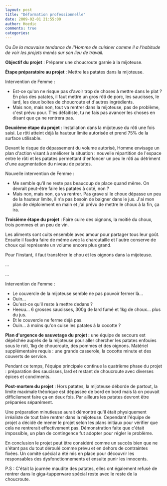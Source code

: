 ```yaml
---
layout: post
title: "Déformation professionnelle"
date: 2009-02-01 21:55:00
author: Hoedic
comments: true
categories: 
---
```



Ou *De la mauvaise tendance de l'Homme de cuisiner comme il a l'habitude de voir les projets menés sur son lieu de travail.*

**Objectif du projet** : Préparer une choucroute garnie à la mijoteuse.

**Étape préparatoire au projet** : Mettre les patates dans la mijoteuse.

Intervention de Femme :
-  Est-ce qu'on ne risque pas d'avoir trop de choses à mettre dans le plat ? En plus des patates, il faut mettre un gros rôti de porc, les saucisses, le lard, les deux boites de choucroute et d'autres ingrédients.
-  Mais non, mais non, tout va rentrer dans la mijoteuse, pas de problème, c'est prévu pour. T'es défaitiste, tu ne fais pas avancer les choses en disant que ça ne rentrera pas.

**Deuxième étape du projet** : Installation dans la mijoteuse du rôti une fois saisi. Le rôti atteint déjà la hauteur limite autorisée et prend 75% de la surface utilisable.

Devant le risque de dépassement du volume autorisé, Homme envisage un plan d'action visant à améliorer la situation : nouvelle répartition de l'espace entre le rôti et les patates permettant d'enfoncer un peu le rôti au détriment d'une augmentation du niveau de patates.

Nouvelle intervention de Femme :
-  Me semble qu'il ne reste pas beaucoup de place quand même. On devrait peut-être faire les patates à coté, non ?
-  Mais non, mais non, ça va rentrer. Pas grave si le choux dépasse un peu de la hauteur limite, il n'a pas besoin de baigner dans le jus. J'ai mon plan de déploiement en main et j'ai prévu de mettre le choux à la fin, ça ira.

**Troisième étape du projet** : Faire cuire des oignons, la moitié du choux, trois pommes et un peu de vin.

Les aliments sont cuits ensemble avec amour pour partager tous leur goût. Ensuite il faudra faire de même avec la charcutaille et l'autre conserve de choux qui représente un volume encore plus grand.

Pour l'instant, il faut transférer le chou et les oignons dans la mijoteuse.

...

...

Intervention de Femme :
-  Le couvercle de la mijoteuse semble ne pas pouvoir fermer là...
-  Ouin...
-  Qu'est-ce qu'il reste à mettre dedans ?
-  Heeuu... 6 grosses saucisses, 300g de lard fumé et 1kg de choux... plus du jus.
-  Et le couvercle ne ferme déjà pas.
-  Ouin... à moins qu'on cuise les patates à la cocotte ?

**Plan d'urgence de sauvetage du projet :** une équipe de secours est dépêchée auprès de la mijoteuse pour aller chercher les patates enfouies sous le roti, 1kg de choucroute, des pommes et des oignons. Matériel supplémentaire requis : une grande casserole, la cocotte minute et des couverts de service.

Pendant ce temps, l'équipe principale continue la quatrième phase du projet : préparation des saucisses, lard et restant de choucroute avec diverses épices et condiments.

**Post-mortem du projet** : Hors patates, la mijoteuse déborde de partout, la limite maximale théorique est dépassée de bord en bord mais là on pouvait difficilement faire ça en deux fois. Par ailleurs les patates devront être préparées séparément.

Une préparation minutieuse aurait démontré qu'il était physiquement irréaliste de tout faire rentrer dans la mijoteuse. Cependant l'équipe de projet a décidé de mener le projet selon les plans initiaux pour vérifier que cela ne rentrerait effectivement pas. Démonstration faite que c'était impossible, un plan de contingence fut adopter pour régler le problème.

En conclusion le projet peut être considéré comme un succès bien que ne s'étant pas du tout déroulé comme prévu et en dehors de contraintes fixées. Un comité spécial a été mis en place pour découvrir les responsables des dysfonctionnements et ensuite punir les innocents.

P.S : C'était la journée maudite des patates, elles ont également refusé de rentrer dans le giga-tupperware spécial reste avec le reste de la choucroute.